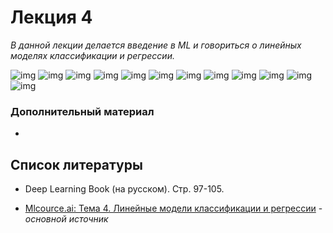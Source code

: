 # Лекция 4

*В данной лекции делается введение в ML и говориться о линейных моделях классификации и регрессии.*

![img](img/01.jpg)
![img](img/02.jpg)
![img](img/03.jpg)
![img](img/04.jpg)
![img](img/05.jpg)
![img](img/06.jpg)
![img](img/07.jpg)
![img](img/08.jpg)
![img](img/12.jpg)
![img](img/13.jpg)
![img](img/14.jpg)
![img](img/15.jpg)



### Дополнительный материал

- 

## Список литературы

- Deep Learning Book (на русском). Стр. 97-105.

- [Mlcource.ai: Тема 4. Линейные модели классификации и регрессии](https://habr.com/ru/company/ods/blog/323890/) - *основной источник*

